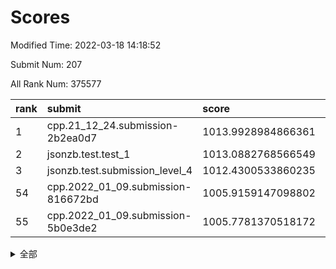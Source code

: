 # Scores

Modified Time: 2022-03-18 14:18:52

Submit Num: 207

All Rank Num: 375577

| rank |               submit               |       score        |       sigma        | pk_num |
| :--- | :--------------------------------- | :----------------- | :----------------- | :----- |
| 1    | cpp.21_12_24.submission-2b2ea0d7   | 1013.9928984866361 | 0.8078840802038038 | 7258   |
| 2    | jsonzb.test.test_1                 | 1013.0882768566549 | 0.7864618619745728 | 7258   |
| 3    | jsonzb.test.submission_level_4     | 1012.4300533860235 | 0.8132612330734839 | 7255   |
| 54   | cpp.2022_01_09.submission-816672bd | 1005.9159147098802 | 0.7296811212138884 | 7261   |
| 55   | cpp.2022_01_09.submission-5b0e3de2 | 1005.7781370518172 | 0.713941796233159  | 7261   |


<details>
<summary>全部</summary>

| rank |                 submit                 |       score        |       sigma        | pk_num |
| :--- | :------------------------------------- | :----------------- | :----------------- | :----- |
| 1    | cpp.21_12_24.submission-2b2ea0d7       | 1013.9928984866361 | 0.8078840802038038 | 7258   |
| 2    | jsonzb.test.test_1                     | 1013.0882768566549 | 0.7864618619745728 | 7258   |
| 3    | jsonzb.test.submission_level_4         | 1012.4300533860235 | 0.8132612330734839 | 7255   |
| 4    | gobigger.level_3.submission_level_3_24 | 1011.6908916860431 | 0.7640421999156423 | 7262   |
| 5    | gobigger.level_3.submission_level_3_36 | 1011.5430400742968 | 0.773769644561136  | 7259   |
| 6    | gobigger.level_3.submission_level_3_47 | 1011.5178538691819 | 0.7672320732741218 | 7251   |
| 7    | gobigger.level_3.submission_level_3_10 | 1011.32557578195   | 0.7734305505382153 | 7260   |
| 8    | gobigger.level_3.submission_level_3_38 | 1011.1767103573247 | 0.7845767971817594 | 7256   |
| 9    | gobigger.level_3.submission_level_3_40 | 1011.1191667564932 | 0.764876174664085  | 7263   |
| 10   | gobigger.level_3.submission_level_3_44 | 1011.0936509041202 | 0.7993686644509119 | 7265   |
| 11   | gobigger.level_3.submission_level_3_14 | 1010.9126275860892 | 0.7565799078329545 | 7258   |
| 12   | gobigger.level_3.submission_level_3_49 | 1010.8927509841033 | 0.7578916259116493 | 7256   |
| 13   | gobigger.level_3.submission_level_3_43 | 1010.665999260847  | 0.7658232101544742 | 7254   |
| 14   | gobigger.level_3.submission_level_3_42 | 1010.5566764320082 | 0.7386818977278611 | 7266   |
| 15   | gobigger.level_3.submission_level_3_11 | 1010.5305245670054 | 0.7490697679036257 | 7261   |
| 16   | gobigger.level_3.submission_level_3_45 | 1010.4935040772986 | 0.7667495076522846 | 7262   |
| 17   | gobigger.level_3.submission_level_3_15 | 1010.4797729813711 | 0.7559262513778231 | 7259   |
| 18   | gobigger.level_3.submission_level_3_16 | 1010.410560045873  | 0.7601864317128602 | 7256   |
| 19   | gobigger.level_3.submission_level_3_4  | 1010.3837166334189 | 0.7598995371177624 | 7260   |
| 20   | gobigger.level_3.submission_level_3_27 | 1010.3735041707015 | 0.759625357154702  | 7258   |
| 21   | gobigger.level_3.submission_level_3_9  | 1010.3581311899252 | 0.7720092213199091 | 7255   |
| 22   | gobigger.level_3.submission_level_3_0  | 1010.3484940866027 | 0.7587108413631765 | 7260   |
| 23   | gobigger.level_3.submission_level_3_25 | 1010.3424955095685 | 0.7596754639427896 | 7259   |
| 24   | gobigger.level_3.submission_level_3_6  | 1010.2364936633876 | 0.7554993707793806 | 7256   |
| 25   | gobigger.level_3.submission_level_3_39 | 1010.2094921589629 | 0.7674579344726037 | 7255   |
| 26   | gobigger.level_3.submission_level_3_1  | 1010.199201453863  | 0.7691323909402111 | 7258   |
| 27   | gobigger.level_3.submission_level_3_33 | 1010.1509168203736 | 0.7777470617374808 | 7259   |
| 28   | gobigger.level_3.submission_level_3_5  | 1010.1356379415829 | 0.7554880386210675 | 7259   |
| 29   | gobigger.level_3.submission_level_3_21 | 1010.1313602831726 | 0.7676102036145516 | 7254   |
| 30   | gobigger.level_3.submission_level_3_18 | 1010.0993893254928 | 0.7533309527313474 | 7256   |
| 31   | gobigger.level_3.submission_level_3_37 | 1010.0720412060158 | 0.7547665169922466 | 7257   |
| 32   | gobigger.level_3.submission_level_3_20 | 1009.9995546529203 | 0.7522366544842836 | 7259   |
| 33   | gobigger.level_3.submission_level_3_30 | 1009.9744489060391 | 0.7495093672182761 | 7261   |
| 34   | gobigger.level_3.submission_level_3_13 | 1009.923517447429  | 0.7741013079281116 | 7255   |
| 35   | gobigger.level_3.submission_level_3_48 | 1009.9212485391415 | 0.756756914270064  | 7255   |
| 36   | gobigger.level_3.submission_level_3_34 | 1009.8702729397971 | 0.7641061524711154 | 7249   |
| 37   | gobigger.level_3.submission_level_3_28 | 1009.6942556276309 | 0.7473676958726895 | 7261   |
| 38   | gobigger.level_3.submission_level_3_7  | 1009.6410447171118 | 0.7494577051395243 | 7260   |
| 39   | gobigger.level_3.submission_level_3_17 | 1009.6306980389817 | 0.7624342718293501 | 7261   |
| 40   | gobigger.level_3.submission_level_3_23 | 1009.5751828221006 | 0.7529429300831815 | 7259   |
| 41   | gobigger.level_3.submission_level_3_32 | 1009.553303245955  | 0.7531963310628295 | 7254   |
| 42   | gobigger.level_3.submission_level_3_3  | 1009.5207760176775 | 0.7641670353468344 | 7258   |
| 43   | gobigger.level_3.submission_level_3_31 | 1009.2976758578222 | 0.7457594726542315 | 7254   |
| 44   | gobigger.level_3.submission_level_3_2  | 1009.2652760125864 | 0.7513880390243388 | 7262   |
| 45   | gobigger.level_3.submission_level_3_35 | 1009.2278363761147 | 0.740858543148314  | 7261   |
| 46   | gobigger.level_3.submission_level_3_29 | 1009.2021466218249 | 0.7630941723919019 | 7257   |
| 47   | gobigger.level_3.submission_level_3_12 | 1009.0553812358597 | 0.7478412538823264 | 7255   |
| 48   | gobigger.level_3.submission_level_3_46 | 1009.007267472855  | 0.7396743382202722 | 7258   |
| 49   | gobigger.level_3.submission_level_3_22 | 1008.8148937047938 | 0.7600591085707843 | 7253   |
| 50   | gobigger.level_3.submission_level_3_41 | 1008.7285354578827 | 0.7349129819317625 | 7261   |
| 51   | gobigger.level_3.submission_level_3_8  | 1008.6328990945979 | 0.7605591034739899 | 7258   |
| 52   | gobigger.level_3.submission_level_3_19 | 1008.4809875542727 | 0.7422107336999701 | 7256   |
| 53   | gobigger.level_3.submission_level_3_26 | 1008.3092729109047 | 0.7364078791740531 | 7257   |
| 54   | cpp.2022_01_09.submission-816672bd     | 1005.9159147098802 | 0.7296811212138884 | 7261   |
| 55   | cpp.2022_01_09.submission-5b0e3de2     | 1005.7781370518172 | 0.713941796233159  | 7261   |
| 56   | gobigger.level_1.submission_level_1_48 | 1004.7172208832005 | 0.7143107895381846 | 7252   |
| 57   | gobigger.level_1.submission_level_1_38 | 1004.6280286351209 | 0.7200676475916439 | 7257   |
| 58   | gobigger.level_1.submission_level_1_20 | 1004.379270686448  | 0.7151516575434219 | 7261   |
| 59   | gobigger.level_1.submission_level_1_30 | 1004.1847122293117 | 0.7199742854447161 | 7257   |
| 60   | gobigger.level_1.submission_level_1_5  | 1004.1765898073805 | 0.7242157784266262 | 7253   |
| 61   | gobigger.level_1.submission_level_1_11 | 1004.0598280564463 | 0.7312807321862113 | 7256   |
| 62   | gobigger.level_1.submission_level_1_12 | 1004.0255444660138 | 0.7230536216577459 | 7258   |
| 63   | gobigger.level_1.submission_level_1_40 | 1004.0045139435169 | 0.7263900409839366 | 7256   |
| 64   | gobigger.level_1.submission_level_1_19 | 1003.9868679267296 | 0.7198241471289583 | 7259   |
| 65   | gobigger.level_1.submission_level_1_25 | 1003.9780473749823 | 0.7210113233522037 | 7262   |
| 66   | gobigger.level_1.submission_level_1_32 | 1003.949265455963  | 0.7415829723726384 | 7261   |
| 67   | gobigger.level_1.submission_level_1_16 | 1003.8917722262833 | 0.7201266221389004 | 7256   |
| 68   | gobigger.level_1.submission_level_1_26 | 1003.8484461207375 | 0.7209964878236104 | 7257   |
| 69   | gobigger.level_1.submission_level_1_36 | 1003.7316302922146 | 0.7145365988757659 | 7263   |
| 70   | gobigger.level_1.submission_level_1_49 | 1003.7127529596049 | 0.7200636942142191 | 7264   |
| 71   | gobigger.level_1.submission_level_1_23 | 1003.6665320243758 | 0.715751137953257  | 7255   |
| 72   | gobigger.level_1.submission_level_1_31 | 1003.6581862639549 | 0.7227638393146095 | 7258   |
| 73   | gobigger.level_1.submission_level_1_8  | 1003.6448200683212 | 0.7439534366226318 | 7255   |
| 74   | gobigger.level_1.submission_level_1_28 | 1003.6140321560245 | 0.7406182404215467 | 7259   |
| 75   | gobigger.level_1.submission_level_1_43 | 1003.6097384910881 | 0.7181629235339243 | 7254   |
| 76   | gobigger.level_1.submission_level_1_47 | 1003.5932151593606 | 0.7113323778848119 | 7258   |
| 77   | gobigger.level_1.submission_level_1_17 | 1003.5528896566715 | 0.7182207874182786 | 7259   |
| 78   | gobigger.level_1.submission_level_1_27 | 1003.5124116715365 | 0.7193458021581076 | 7257   |
| 79   | gobigger.level_1.submission_level_1_0  | 1003.4761632417884 | 0.7088928209063269 | 7257   |
| 80   | gobigger.level_1.submission_level_1_39 | 1003.4530478997033 | 0.7200030877005632 | 7257   |
| 81   | gobigger.level_1.submission_level_1_24 | 1003.3167851735817 | 0.7173994787171109 | 7257   |
| 82   | gobigger.level_1.submission_level_1_37 | 1003.2587832943547 | 0.718350155191908  | 7258   |
| 83   | gobigger.level_1.submission_level_1_6  | 1003.2392914585699 | 0.7148610703037918 | 7258   |
| 84   | gobigger.level_1.submission_level_1_34 | 1003.20932843866   | 0.7148609187602266 | 7254   |
| 85   | gobigger.level_1.submission_level_1_21 | 1003.1983521072863 | 0.7069398354425745 | 7254   |
| 86   | gobigger.level_1.submission_level_1_29 | 1003.1697528350643 | 0.7169842882598045 | 7257   |
| 87   | gobigger.level_1.submission_level_1_33 | 1003.1600674187366 | 0.7075241798059516 | 7255   |
| 88   | gobigger.level_1.submission_level_1_3  | 1003.1515269635316 | 0.7195619287675739 | 7254   |
| 89   | gobigger.level_1.submission_level_1_42 | 1003.1181212648031 | 0.7186882602207293 | 7259   |
| 90   | gobigger.level_1.submission_level_1_45 | 1003.1095155000867 | 0.7313493520086747 | 7256   |
| 91   | gobigger.level_1.submission_level_1_14 | 1002.9393891647838 | 0.7134092395114557 | 7261   |
| 92   | gobigger.level_1.submission_level_1_41 | 1002.9143176887382 | 0.7202452020734115 | 7256   |
| 93   | gobigger.level_1.submission_level_1_22 | 1002.9051144557033 | 0.7280299230936008 | 7258   |
| 94   | gobigger.level_1.submission_level_1_15 | 1002.8948531100607 | 0.7169362087626359 | 7259   |
| 95   | gobigger.level_1.submission_level_1_18 | 1002.8749437938189 | 0.7232897890393519 | 7255   |
| 96   | gobigger.level_1.submission_level_1_35 | 1002.8644455878142 | 0.7174959172508165 | 7254   |
| 97   | gobigger.level_1.submission_level_1_46 | 1002.8273586420911 | 0.7173545229437996 | 7260   |
| 98   | gobigger.level_1.submission_level_1_2  | 1002.6400792250447 | 0.7180046257113984 | 7261   |
| 99   | gobigger.level_1.submission_level_1_10 | 1002.5654759081615 | 0.719410613269765  | 7255   |
| 100  | gobigger.level_1.submission_level_1_9  | 1002.5542196587699 | 0.7016320776462821 | 7255   |
| 101  | gobigger.level_1.submission_level_1_44 | 1002.5277854790986 | 0.7185301204845169 | 7261   |
| 102  | gobigger.level_1.submission_level_1_1  | 1002.3572978629633 | 0.7115437377981992 | 7257   |
| 103  | gobigger.level_1.submission_level_1_13 | 1002.3085217340385 | 0.721396138636495  | 7261   |
| 104  | gobigger.level_1.submission_level_1_4  | 1001.8977236403719 | 0.715226633185398  | 7260   |
| 105  | gobigger.level_1.submission_level_1_7  | 1001.8821997620114 | 0.7140484236459236 | 7259   |
| 106  | gobigger.random.submission_random_7    | 997.2889481277573  | 0.7166464484894943 | 7253   |
| 107  | gobigger.random.submission_random_45   | 997.2471023381008  | 0.7148632846095669 | 7254   |
| 108  | gobigger.random.submission_random_42   | 997.1585515675656  | 0.7039980787502373 | 7258   |
| 109  | gobigger.random.submission_random_4    | 996.82349176963    | 0.7016163181295015 | 7257   |
| 110  | gobigger.random.submission_random_29   | 996.6764087858045  | 0.7022178575771714 | 7255   |
| 111  | gobigger.random.submission_random_44   | 996.6712427595197  | 0.7202707293670342 | 7257   |
| 112  | gobigger.random.submission_random_11   | 996.6689266559091  | 0.7206102259717326 | 7258   |
| 113  | gobigger.random.submission_random_3    | 996.5635835470915  | 0.7046720602667009 | 7261   |
| 114  | gobigger.random.submission_random_5    | 996.5331408444841  | 0.7014449603530226 | 7255   |
| 115  | gobigger.random.submission_random_18   | 996.4904473505711  | 0.7116535020550486 | 7257   |
| 116  | gobigger.random.submission_random_33   | 996.4684874322122  | 0.7071021420690298 | 7257   |
| 117  | gobigger.random.submission_random_41   | 996.4599405964191  | 0.6967037810575463 | 7253   |
| 118  | gobigger.random.submission_random_28   | 996.3039471271064  | 0.7013667981998362 | 7255   |
| 119  | gobigger.random.submission_random_27   | 996.2860716321775  | 0.7053516806662572 | 7256   |
| 120  | gobigger.random.submission_random_49   | 996.1719228235282  | 0.7208516782271953 | 7260   |
| 121  | gobigger.random.submission_random_31   | 996.1691996941245  | 0.71139701949295   | 7258   |
| 122  | gobigger.random.submission_random_17   | 996.1209561001704  | 0.7002279253021912 | 7257   |
| 123  | gobigger.random.submission_random_40   | 996.1018946632117  | 0.7200608297877016 | 7256   |
| 124  | gobigger.random.submission_random_38   | 996.0878877122784  | 0.7067415658460989 | 7261   |
| 125  | gobigger.random.submission_random_24   | 996.0807571842788  | 0.706438613929305  | 7257   |
| 126  | gobigger.random.submission_random_30   | 996.0642145173525  | 0.7057560245206452 | 7253   |
| 127  | gobigger.random.submission_random_46   | 995.9975890401951  | 0.7194595951691851 | 7263   |
| 128  | gobigger.random.submission_random_39   | 995.9668778835229  | 0.7071698464616915 | 7261   |
| 129  | gobigger.random.submission_random_8    | 995.926645057861   | 0.7001097495197803 | 7258   |
| 130  | gobigger.random.submission_random_0    | 995.8879033710342  | 0.7137787484625501 | 7256   |
| 131  | gobigger.random.submission_random_12   | 995.8165429314116  | 0.722185187378192  | 7259   |
| 132  | gobigger.random.submission_random_10   | 995.7389050004725  | 0.7013372849304513 | 7255   |
| 133  | gobigger.random.submission_random_47   | 995.7158265951589  | 0.7116876752486595 | 7257   |
| 134  | gobigger.random.submission_random_36   | 995.6890943447695  | 0.7283141272723374 | 7255   |
| 135  | gobigger.random.submission_random_13   | 995.6526035642983  | 0.7252996885467903 | 7257   |
| 136  | gobigger.random.submission_random_14   | 995.6523640638864  | 0.7053949898979227 | 7259   |
| 137  | gobigger.random.submission_random_16   | 995.6432768129848  | 0.7190813943786799 | 7257   |
| 138  | gobigger.random.submission_random_22   | 995.5877599929083  | 0.7113559361877064 | 7257   |
| 139  | gobigger.random.submission_random_25   | 995.5763360543283  | 0.7014431654227913 | 7258   |
| 140  | gobigger.random.submission_random_34   | 995.5367893919934  | 0.7156428829387643 | 7258   |
| 141  | gobigger.random.submission_random_48   | 995.534090737915   | 0.7136741089354808 | 7257   |
| 142  | gobigger.random.submission_random_21   | 995.4942365617904  | 0.7096738178949743 | 7257   |
| 143  | gobigger.random.submission_random_9    | 995.4924167315473  | 0.7137810450795284 | 7258   |
| 144  | gobigger.random.submission_random_26   | 995.4749391110655  | 0.7079693098916783 | 7258   |
| 145  | gobigger.random.submission_random_23   | 995.4570698902622  | 0.7146947097969326 | 7256   |
| 146  | gobigger.random.submission_random_43   | 995.4529985965094  | 0.7095502905957427 | 7255   |
| 147  | gobigger.random.submission_random_32   | 995.4006414988676  | 0.7101541663118308 | 7257   |
| 148  | gobigger.random.submission_random_35   | 995.3962936538817  | 0.7061296779332438 | 7261   |
| 149  | gobigger.random.submission_random_2    | 995.3858423939837  | 0.7228381553872009 | 7260   |
| 150  | gobigger.random.submission_random_15   | 995.3806326627871  | 0.7141001783342168 | 7258   |
| 151  | gobigger.random.submission_random_37   | 995.3384450671688  | 0.7075559074711479 | 7260   |
| 152  | gobigger.random.submission_random_20   | 995.3298752403192  | 0.7216674511938636 | 7259   |
| 153  | gobigger.random.submission_random_6    | 995.1556738004783  | 0.709382622079204  | 7253   |
| 154  | gobigger.random.submission_random_19   | 995.0718024521282  | 0.7154627993905729 | 7256   |
| 155  | gobigger.random.submission_random_1    | 994.9921713734625  | 0.7210291798260815 | 7256   |
| 156  | gobigger.level_2.submission_level_2_46 | 994.0403108102518  | 0.7390676644838875 | 7257   |
| 157  | gobigger.level_2.submission_level_2_48 | 993.4961031861643  | 0.7582644550589843 | 7257   |
| 158  | gobigger.level_2.submission_level_2_13 | 993.4174885427035  | 0.7337517353953259 | 7256   |
| 159  | gobigger.level_2.submission_level_2_22 | 993.2917055403624  | 0.7421562116532536 | 7263   |
| 160  | gobigger.level_2.submission_level_2_45 | 993.2706443745882  | 0.7512345386139131 | 7253   |
| 161  | gobigger.level_2.submission_level_2_32 | 993.1513281425433  | 0.731159341281955  | 7254   |
| 162  | gobigger.level_2.submission_level_2_49 | 992.9428063841514  | 0.7471379310700491 | 7250   |
| 163  | gobigger.level_2.submission_level_2_26 | 992.9012015479129  | 0.7456586623914186 | 7258   |
| 164  | gobigger.level_2.submission_level_2_16 | 992.8903576249522  | 0.7591560960403447 | 7254   |
| 165  | gobigger.level_2.submission_level_2_5  | 992.7614318808428  | 0.7399261910899763 | 7258   |
| 166  | gobigger.level_2.submission_level_2_14 | 992.7498925237253  | 0.7438460829276277 | 7252   |
| 167  | gobigger.level_2.submission_level_2_39 | 992.498756934975   | 0.7282537626233724 | 7262   |
| 168  | gobigger.level_2.submission_level_2_30 | 992.4836858436073  | 0.7586723707987556 | 7257   |
| 169  | gobigger.level_2.submission_level_2_43 | 992.4747600836947  | 0.7410596575375531 | 7263   |
| 170  | gobigger.level_2.submission_level_2_25 | 992.3794866441926  | 0.7360667555344481 | 7253   |
| 171  | gobigger.level_2.submission_level_2_47 | 992.3212555629233  | 0.7625936152744796 | 7258   |
| 172  | gobigger.level_2.submission_level_2_7  | 992.2856040462434  | 0.7327792824338085 | 7254   |
| 173  | gobigger.level_2.submission_level_2_41 | 992.1461204938431  | 0.7369534839723226 | 7258   |
| 174  | gobigger.level_2.submission_level_2_9  | 992.0379061975908  | 0.7388097029997293 | 7254   |
| 175  | gobigger.level_2.submission_level_2_31 | 992.0253558733772  | 0.7615678748575103 | 7257   |
| 176  | gobigger.level_2.submission_level_2_17 | 991.984740972345   | 0.7475406838859389 | 7258   |
| 177  | gobigger.level_2.submission_level_2_29 | 991.9777828938302  | 0.758620691005312  | 7255   |
| 178  | gobigger.level_2.submission_level_2_35 | 991.9270503490757  | 0.7505458977113958 | 7262   |
| 179  | gobigger.level_2.submission_level_2_2  | 991.9266409879498  | 0.731975819934329  | 7254   |
| 180  | gobigger.level_2.submission_level_2_18 | 991.868007069341   | 0.7517768633720385 | 7262   |
| 181  | gobigger.level_2.submission_level_2_4  | 991.8351188477477  | 0.7364110675429952 | 7257   |
| 182  | gobigger.level_2.submission_level_2_3  | 991.785810275317   | 0.7566562691741465 | 7255   |
| 183  | gobigger.level_2.submission_level_2_6  | 991.6767475876793  | 0.7491363400326184 | 7255   |
| 184  | gobigger.level_2.submission_level_2_1  | 991.6556153295281  | 0.7630832546581056 | 7257   |
| 185  | gobigger.level_2.submission_level_2_36 | 991.6221787668945  | 0.7409736913635162 | 7255   |
| 186  | gobigger.level_2.submission_level_2_42 | 991.6174945177758  | 0.7559426638932063 | 7258   |
| 187  | gobigger.level_2.submission_level_2_24 | 991.592507256975   | 0.759729998750212  | 7260   |
| 188  | gobigger.level_2.submission_level_2_28 | 991.5564238952327  | 0.7663059975885679 | 7259   |
| 189  | gobigger.level_2.submission_level_2_21 | 991.5126104004984  | 0.7392973044783059 | 7256   |
| 190  | gobigger.level_2.submission_level_2_37 | 991.5028811153841  | 0.7565180773361481 | 7258   |
| 191  | gobigger.level_2.submission_level_2_19 | 991.4609787222587  | 0.7488156599540043 | 7261   |
| 192  | gobigger.level_2.submission_level_2_15 | 991.444076554924   | 0.74561957911895   | 7257   |
| 193  | gobigger.level_2.submission_level_2_44 | 991.3908136946341  | 0.789372171719108  | 7262   |
| 194  | gobigger.level_2.submission_level_2_34 | 991.3235176218894  | 0.7605521329438276 | 7261   |
| 195  | gobigger.level_2.submission_level_2_12 | 991.3165550989667  | 0.7764830975769439 | 7258   |
| 196  | gobigger.level_2.submission_level_2_23 | 991.2385619919692  | 0.7540830696905341 | 7256   |
| 197  | gobigger.level_2.submission_level_2_40 | 991.1639368130085  | 0.7536625929471741 | 7260   |
| 198  | gobigger.level_2.submission_level_2_20 | 991.161983746561   | 0.753781807485019  | 7260   |
| 199  | gobigger.level_2.submission_level_2_33 | 991.0908277693933  | 0.762669738828643  | 7259   |
| 200  | gobigger.level_2.submission_level_2_0  | 991.0521442103368  | 0.7478603719824257 | 7259   |
| 201  | gobigger.level_2.submission_level_2_11 | 991.0307821764583  | 0.7604554822386639 | 7257   |
| 202  | gobigger.level_2.submission_level_2_8  | 990.990337383305   | 0.7761559948419683 | 7261   |
| 203  | gobigger.level_2.submission_level_2_38 | 990.7539999213059  | 0.7614692441054304 | 7259   |
| 204  | gobigger.level_2.submission_level_2_27 | 990.5655311485044  | 0.7405264249749617 | 7254   |
| 205  | gobigger.level_2.submission_level_2_10 | 990.3983947480393  | 0.7753754651059857 | 7260   |
| 206  | gobigger.none.submission_none_0        | 976.93605973058    | 1.374758869555619  | 7254   |
| 207  | gobigger.none.submission_none_1        | 974.3896530224597  | 1.5126704812918332 | 7259   |

</details>